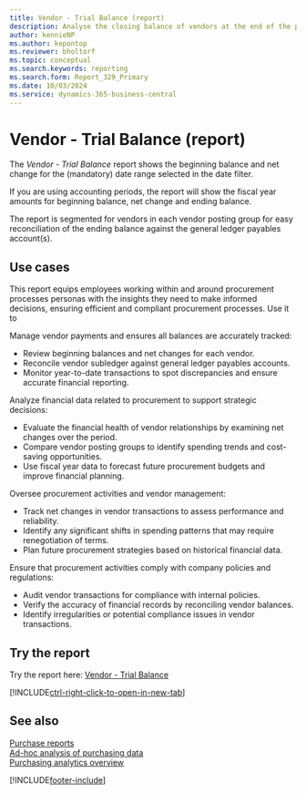 ```yaml
---
title: Vendor - Trial Balance (report)
description: Analyse the closing balance of vendors at the end of the period to reconcile the vendor subledger against the payables account(s) in the general ledger.
author: kennieNP
ms.author: kepontop
ms.reviewer: bholtorf
ms.topic: conceptual
ms.search.keywords: reporting
ms.search.form: Report_329_Primary
ms.date: 10/03/2024
ms.service: dynamics-365-business-central
---
```


# Vendor - Trial Balance (report)

The *Vendor - Trial Balance* report shows the beginning balance and net change for the (mandatory) date range selected in the date filter. 

If you are using accounting periods, the report will show the fiscal year amounts for beginning balance, net change and ending balance.

The report is segmented for vendors in each vendor posting group for easy reconciliation of the ending balance against the general ledger payables account(s).

## Use cases

This report equips employees working within and around procurement processes personas with the insights they need to make informed decisions, ensuring efficient and compliant procurement processes. Use it to

Manage vendor payments and ensures all balances are accurately tracked:
- Review beginning balances and net changes for each vendor.
- Reconcile vendor subledger against general ledger payables accounts.
- Monitor year-to-date transactions to spot discrepancies and ensure accurate financial reporting.

Analyze financial data related to procurement to support strategic decisions:
- Evaluate the financial health of vendor relationships by examining net changes over the period.
- Compare vendor posting groups to identify spending trends and cost-saving opportunities.
- Use fiscal year data to forecast future procurement budgets and improve financial planning.

Oversee procurement activities and vendor management:
- Track net changes in vendor transactions to assess performance and reliability.
- Identify any significant shifts in spending patterns that may require renegotiation of terms.
- Plan future procurement strategies based on historical financial data.

Ensure that procurement activities comply with company policies and regulations:
- Audit vendor transactions for compliance with internal policies.
- Verify the accuracy of financial records by reconciling vendor balances.
- Identify irregularities or potential compliance issues in vendor transactions.


## Try the report

Try the report here: [Vendor - Trial Balance](https://businesscentral.dynamics.com?report=329)

[!INCLUDE[ctrl-right-click-to-open-in-new-tab](../includes/ctrl-right-click-to-open-in-new-tab.md)]


## See also

[Purchase reports](../purchase-reports.md)  
[Ad-hoc analysis of purchasing data](../ad-hoc-analysis-purchasing.md)  
[Purchasing analytics overview](../purchasing-analytics-overview.md)   

[!INCLUDE[footer-include](../includes/footer-banner.md)]